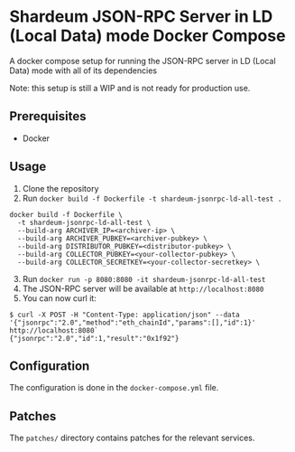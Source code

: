 # Shardeum JSON-RPC Server in LD (Local Data) mode Docker Compose

A docker compose setup for running the JSON-RPC server in LD (Local Data) mode with all of its dependencies

Note: this setup is still a WIP and is not ready for production use.

## Prerequisites

- Docker

## Usage

1. Clone the repository
2. Run `docker build -f Dockerfile -t shardeum-jsonrpc-ld-all-test .`

```
docker build -f Dockerfile \
  -t shardeum-jsonrpc-ld-all-test \
  --build-arg ARCHIVER_IP=<archiver-ip> \
  --build-arg ARCHIVER_PUBKEY=<archiver-pubkey> \
  --build-arg DISTRIBUTOR_PUBKEY=<distributor-pubkey> \
  --build-arg COLLECTOR_PUBKEY=<your-collector-pubkey> \
  --build-arg COLLECTOR_SECRETKEY=<your-collector-secretkey> \
```

3. Run `docker run -p 8080:8080 -it shardeum-jsonrpc-ld-all-test`
4. The JSON-RPC server will be available at `http://localhost:8080`
5. You can now curl it: 
```
$ curl -X POST -H "Content-Type: application/json" --data '{"jsonrpc":"2.0","method":"eth_chainId","params":[],"id":1}' http://localhost:8080`
{"jsonrpc":"2.0","id":1,"result":"0x1f92"}
```

## Configuration

The configuration is done in the `docker-compose.yml` file.

## Patches

The `patches/` directory contains patches for the relevant services.

